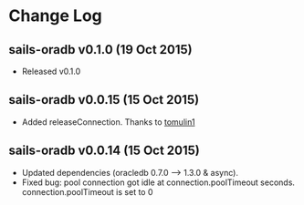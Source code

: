 # Change Log

## sails-oradb v0.1.0 (19 Oct 2015)

- Released v0.1.0

## sails-oradb v0.0.15 (15 Oct 2015)

- Added releaseConnection. Thanks to [tomulin1](https://github.com/tomulin1)

## sails-oradb v0.0.14 (15 Oct 2015)

- Updated dependencies (oracledb 0.7.0 --> 1.3.0 & async).
- Fixed bug: pool connection got idle at connection.poolTimeout seconds. connection.poolTimeout is set to 0
